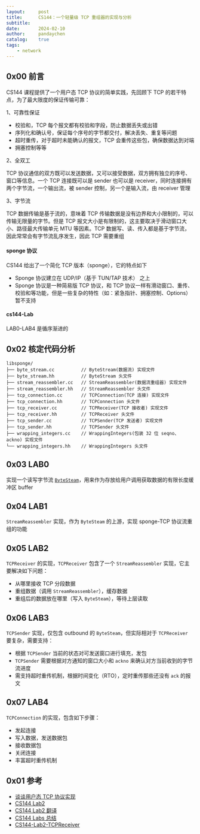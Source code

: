```yaml
---
layout:     post
title:      CS144：一个轻量级 TCP 重组器的实现与分析
subtitle:
date:       2024-02-10
author:     pandaychen
catalog:    true
tags:
    - network
---
```



##  0x00    前言
CS144 课程提供了一个用户态 TCP 协议的简单实践，先回顾下 TCP 的若干特点，为了最大限度的保证传输可靠：

1、可靠性保证

-   校验和，TCP 每个报文都有校验和字段，防止数据丢失或出错
-   序列化和确认号，保证每个序号的字节都交付，解决丢失、重复等问题
-   超时重传，对于超时未能确认的报文，TCP 会重传这些包，确保数据达到对端
-   拥塞控制等等

2、全双工

TCP 协议通信的双方既可以发送数据，又可以接受数据，双方拥有独立的序号、窗口等信息。一个 TCP 连接既可以是 sender 也可以是 receiver，同时连接拥有两个字节流，一个输出流，被 sender 控制，另一个是输入流，由 receiver 管理

3、字节流

TCP 数据传输是基于流的，意味着 TCP 传输数据是没有边界和大小限制的，可以传输无限量的字节。但是 TCP 报文大小是有限制的，这主要取决于滑动窗口大小、路径最大传输单元 MTU 等因素。TCP 数据写、读、传入都是基于字节流，因此常常会有字节流乱序发生，因此 TCP 需要重组

####    sponge 协议
CS144 给出了一个简化 TCP 版本（sponge），它的特点如下

-   Sponge 协议建立在 UDP/IP（基于 TUN/TAP 技术） 之上
-   Sponge 协议是一种简易版 TCP 协议，和 TCP 协议一样有滑动窗口、重传、校验和等功能，但是一些复杂的特性（如：紧急指针、拥塞控制、Options）暂不支持

####    cs144-Lab
LAB0-LAB4 是循序渐进的


##  0x02   核定代码分析

```TEXT
libsponge/
├── byte_stream.cc          // ByteStream(数据流) 实现文件
├── byte_stream.hh          // ByteStream 头文件
├── stream_reassembler.cc   // StreamReassembler(数据流重组器) 实现文件
├── stream_reassembler.hh   // StreamReassembler 头文件
├── tcp_connection.cc       // TCPConnection(TCP 连接) 实现文件
├── tcp_connection.hh       // TCPConnection 头文件
├── tcp_receiver.cc         // TCPReceiver(TCP 接收者) 实现文件
├── tcp_receiver.hh         // TCPReceiver 头文件
├── tcp_sender.cc           // TCPSender(TCP 发送者) 实现文件
├── tcp_sender.hh           // TCPSender 头文件
├── wrapping_integers.cc    // WrappingIntegers(包装 32 位 seqno、ackno) 实现文件
└── wrapping_integers.hh    // WrappingIntegers 头文件
```

##  0x03    LAB0
实现一个读写字节流 [`ByteSteam`]()，用来作为存放给用户调用获取数据的有限长度缓冲区 buffer

##  0x04    LAB1
`StreamReassembler` 实现，作为 `ByteSteam` 的上游，实现 sponge-TCP 协议流重组的功能

##  0x05    LAB2
`TCPReceiver` 的实现，`TCPReceiver` 包含了一个 `StreamReassembler` 实现，它主要解决如下问题：

-   从哪里接收 TCP 分段数据
-   重组数据（调用 `StreamReassembler`），缓存数据
-   重组后的数据放在哪里（写入 `ByteSteam`），等待上层读取

##  0x06    LAB3
`TCPSender` 实现，仅包含 outbound 的 `ByteSteam`，但实际相对于 `TCPReceiver` 要复杂，需要支持：
-   根据 `TCPSender` 当前的状态对可发送窗口进行填充，发包
-   `TCPSender` 需要根据对方通知的窗口大小和 `ackno` 来确认对方当前收到的字节流进度
-   需支持超时重传机制，根据时间变化（RTO），定时重传那些还没有 `ack` 的报文

##  0x07    LAB4
`TCPConnection` 的实现，包含如下步骤：

-   发起连接
-   写入数据，发送数据包
-   接收数据包
-   关闭连接
-   丰富超时重传机制


##  0x01    参考
-   [谈谈用户态 TCP 协议实现](https://zhuanlan.zhihu.com/p/412758694)
-   [CS144 Lab2](https://doraemonzzz.com/2021/12/27/2021-12-27-CS144-Lab2/)
-   [CS144 Lab2 翻译](https://doraemonzzz.com/2021/12/27/2021-12-27-CS144-Lab2%E7%BF%BB%E8%AF%91/)
-   [CS144 Labs 总结](https://carlclone.github.io/labs/cs144/)
-   [CS144-Lab2-TCPReceiver](https://www.cnblogs.com/lawliet12/p/17066709.html)